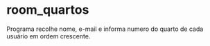 # room_quartos
Programa recolhe nome, e-mail e informa numero do quarto de cada usuário em ordem crescente.
